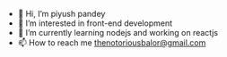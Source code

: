 - 👋 Hi, I’m piyush pandey
- 👀 I’m interested in front-end development
- 🌱 I’m currently learning nodejs and working on reactjs
- 📫 How to reach me thenotoriousbalor@gmail.com

<!---
piyushpandey999/piyushpandey999 is a ✨ special ✨ repository because its `README.md` (this file) appears on your GitHub profile.
You can click the Preview link to take a look at your changes.
--->
